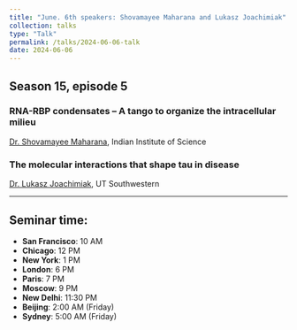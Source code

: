 ```yaml
---
title: "June. 6th speakers: Shovamayee Maharana and Lukasz Joachimiak"
collection: talks
type: "Talk"
permalink: /talks/2024-06-06-talk
date: 2024-06-06
---
```


## Season 15, episode 5

### RNA-RBP condensates – A tango to organize the intracellular milieu
[Dr. Shovamayee Maharana](https://mcb.iisc.ac.in/research-single/shovamayee-maharana), Indian Institute of Science

### The molecular interactions that shape tau in disease
[Dr. Lukasz Joachimiak](https://profiles.utsouthwestern.edu/profile/163194/lukasz-joachimiak.html), UT Southwestern

---


## Seminar time:
* **San Francisco**: 10 AM
* **Chicago**: 12 PM
* **New York**: 1 PM
* **London**: 6 PM
* **Paris**: 7 PM
* **Moscow**: 9 PM
* **New Delhi**: 11:30 PM
* **Beijing**: 2:00 AM (Friday)
* **Sydney**: 5:00 AM (Friday)





